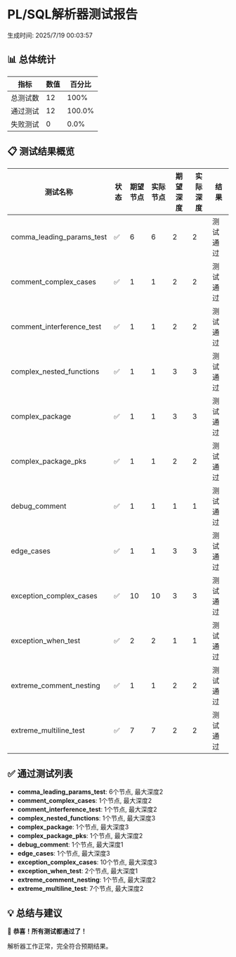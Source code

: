 # PL/SQL解析器测试报告

生成时间: 2025/7/19 00:03:57

## 📊 总体统计

| 指标 | 数值 | 百分比 |
|------|------|--------|
| 总测试数 | 12 | 100% |
| 通过测试 | 12 | 100.0% |
| 失败测试 | 0 | 0.0% |

## 📋 测试结果概览

| 测试名称 | 状态 | 期望节点 | 实际节点 | 期望深度 | 实际深度 | 结果 |
|----------|------|----------|----------|----------|----------|------|
| comma_leading_params_test | ✅ | 6 | 6 | 2 | 2 | 测试通过 |
| comment_complex_cases | ✅ | 1 | 1 | 2 | 2 | 测试通过 |
| comment_interference_test | ✅ | 1 | 1 | 2 | 2 | 测试通过 |
| complex_nested_functions | ✅ | 1 | 1 | 3 | 3 | 测试通过 |
| complex_package | ✅ | 1 | 1 | 3 | 3 | 测试通过 |
| complex_package_pks | ✅ | 1 | 1 | 2 | 2 | 测试通过 |
| debug_comment | ✅ | 1 | 1 | 1 | 1 | 测试通过 |
| edge_cases | ✅ | 1 | 1 | 3 | 3 | 测试通过 |
| exception_complex_cases | ✅ | 10 | 10 | 3 | 3 | 测试通过 |
| exception_when_test | ✅ | 2 | 2 | 1 | 1 | 测试通过 |
| extreme_comment_nesting | ✅ | 1 | 1 | 2 | 2 | 测试通过 |
| extreme_multiline_test | ✅ | 7 | 7 | 2 | 2 | 测试通过 |

## ✅ 通过测试列表

- **comma_leading_params_test**: 6个节点, 最大深度2
- **comment_complex_cases**: 1个节点, 最大深度2
- **comment_interference_test**: 1个节点, 最大深度2
- **complex_nested_functions**: 1个节点, 最大深度3
- **complex_package**: 1个节点, 最大深度3
- **complex_package_pks**: 1个节点, 最大深度2
- **debug_comment**: 1个节点, 最大深度1
- **edge_cases**: 1个节点, 最大深度3
- **exception_complex_cases**: 10个节点, 最大深度3
- **exception_when_test**: 2个节点, 最大深度1
- **extreme_comment_nesting**: 1个节点, 最大深度2
- **extreme_multiline_test**: 7个节点, 最大深度2

## 💡 总结与建议

🎉 **恭喜！所有测试都通过了！**

解析器工作正常，完全符合预期结果。
